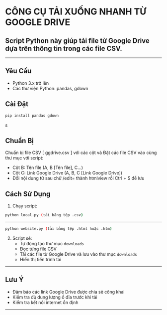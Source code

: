 # CÔNG CỤ TẢI XUỐNG NHANH TỪ GOOGLE DRIVE
Script Python này giúp tải file từ Google Drive dựa trên thông tin trong các file CSV.
---
---
## Yêu Cầu

- Python 3.x trở lên
- Các thư viện Python: pandas, gdown

## Cài Đặt

```bash
pip install pandas gdown
```
s
## Chuẩn Bị
Chuẩn bị file CSV [ ggdrive.csv ] với các cột và Đặt các file CSV vào cùng thư mục với script:
   - Cột B: Tên file (A, B [Tên file], C...)
   - Cột C: Link Google Drive (A, B, C [Link Google Drive])
   - Đổi nội dung từ sau chữ /edit= thành htmlview rồi Ctrl + S để lưu
## Cách Sử Dụng
1. Chạy script:
```bash
python local.py (tải bằng tệp .csv)
```
---
```bash
python website.py (tải bằng tệp .html hoặc .htm)
```
2. Script sẽ:
   - Tự động tạo thư mục `downloads`
   - Đọc từng file CSV
   - Tải các file từ Google Drive và lưu vào thư mục `downloads`
   - Hiển thị tiến trình tải
---
## Lưu Ý
- Đảm bảo các link Google Drive được chia sẻ công khai
- Kiểm tra đủ dung lượng ổ đĩa trước khi tải
- Kiểm tra kết nối internet ổn định
---